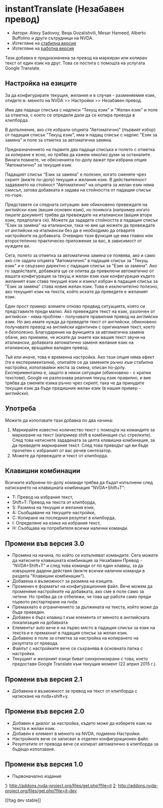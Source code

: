 # instantTranslate (Незабавен превод) #

* Автори: Alexy Sadovoy, Beqa Gozalishvili, Mesar Hameed, Alberto Buffolino
  и други сътрудници на NVDA.
* Изтегляне на [стабилна версия][1]
* Изтегляне на [работна версия][2]

Тази добавка е предназначена за превод на маркиран или копиран текст от един
език на друг.  Това се постига с помощта на услугата Google Translate.

## Настройка на езиците ##
За да конфигурирате текущия, желания и в случая - разменяемия език, отидете в: менюто на NVDA >> Настройки >> Незабавен превод.

Има два падащи списъка с надписи "Текущ език" и "Желан език" и поле за
отметка, с което се определя дали да се копира превода в клипборда.

В допълнение, ако сте избрали опцията "Автоматично" (първият избор) от
падащия списък "Текущ език", има и падащ списък с надпис "Език за замяна" и
поле за отметка за автоматична замяна.

Предназначението на първите два падащи списъка и полето с отметка за
копиране е ясно, но трябва да кажем няколко думи за останалите. Винаги
помнете, че обясненията по-долу важат при избрана опция "Автоматично" за
текущия език.

Падащият списък "Език за замяна" е полезен, когато сменяте чрез скрипт
(вижте по-долу) текущия и желания език. В действителност задаването на
стойност "Автоматично" на опцията за желан език няма смисъл, затова
добавката я задава на стойността от падащия списък по-горе.

Представете си следната ситуация: вие обикновено превеждате на английски
език (вашия основен език), но понякога (например когато пишете документ)
трябва да превеждате на италиански (вашия втори език, предполага се). Можете
да зададете стойността в падащия списък "Език за замяна" на италиански, така
че вие ще можете да превеждате от английски на италиански без да е
необходимо да отваряте настройките на добавката. Очевидно тази функция ще
има главно или второстепенно практическо приложение за вас, в зависимост от
нуждите ви.

Сега, полето за отметка за автоматична замяна се появява, ако и само ако сте
задали опцията "Автоматично" в падащия списък за "Текущ език" и е свързано
директно с падащия списък за "Език за замяна". Ако го задействате, добавката
ще се опитва да превключи автоматично от вашата конфигурация за текущ и
желан език към конфигурация където желаният език става текущия език и езикът
избран в падащия списък за "Език за замяна" става новия желан език. Това е
изключително полезно, ако текущият език на текста, който искате да преведете
е желаният език.

Един прост пример: вземете отново предвид ситуацията, която си представихте
преди малко. Ако превеждате текст на език, различен от английски - няма
проблем - получавате правилния превод на английски език. Но ако имате нужда
да преведете текст от английски, обикновено получавате превод на английски
идентичен с оригиналния текст, което е безполезно. Благодарение на функцията
за автоматична замяна обаче, ако приемем, че искате да знаете как вашия
текст звучи на италиански, добавката автоматично заменя желания език на
италиански, връщайки валиден превод.

Тъй или иначе, това е временна настройка. Ако тази опция няма ефект (тя е
експериментална), опитайте се да замените ръчно към стабилна настройка,
използвайки жеста за смяна, описан по-долу. Експериментална е, защото в
някои ситуации (обикновено - с кратки текстове), Google не разпознава
реалния текущ език правилно, и вие трябва да сменяте езика ръчно чрез
скрипт, така че да принудите текущия език да бъде предишния желан език (в
нашия пример - английски).

## Употреба ##
Можете да използвате тази добавка по два начина:

1. Маркирайте известно количество текст с помощта на командите за маркиране
   на текст (например shift в комбинация със стрелките). След това натиснете
   зададената за целта клавишна комбинация, за да преведете маркирания
   текст. След това преводът ще ви бъде прочетен с избраният от вас речев
   синтезатор.
2. Можете да превеждате и текст от клипборда.

## Клавишни комбинации ##
Всичките изброени по-долу команди трябва да бъдат изпълнени след натискането
на клавишната комбинация "NVDA+Shift+T":

* T: Превод на избрания текст,
* Shift+T: Превод на текста от клипборда,
* S: Размяна на текущия и желания език,
* A: Съобщаване на текущите настройки,
* C: Копиране на последния резултат в клипборда,
* I: Определяне на езика на избрания текст,
* H: Съобщава на потребителя всички налични команди.

## Промени във версия 3.0 ##
* Промяна на начина, по който се изпълняват командите. Сега можете да
  натиснете клавишната комбинация за Незабавен Превод - "NVDA+Shift+T" и
  след това команди от по един клавиш, за да извършите дадени действия
  (вижте всички налични команди в раздела "Клавишни комбинации").
* Добавена е възможност за размяна на езиците.
* Променен е форматът на конфигурационния файл. Вече можем да променяме
  настройките на добавката, ако сме в поле само за четене. Но трябва да се
  отбележи, че това ще работи само преди първото рестартиране на nvda.
* Премахнато е ограничението за дължината на текста, който може да бъде
  преведен.
* Добавен е бърз клавиш t към елемента от менюто в английската локализация
  на добавката
* Елементът auto вече е на първо място в падащия списък за език на текста и
  е премахнат в падащия списък за желан език.
* Добавено е поле за отметка за настройка на копирането на резултата от
  превода.
* Файлът с настройките вече се съхранява в основната папка с настройки.
* Текущият и желаният езици биват синхронизирани с това, което предоставя
  Google Translate към текущия момент (22 април 2015 г.).


## Промени във версия 2.1 ##
* Добавена е възможност за превод на текст от клипборда с натискане на
  nvda+shift+y.

## Промени във версия 2.0 ##
* Добавен е диалог за настройка, където може да изберете език на текста и
  желан език.
* Добавен е елемент в менюто на NVDA, подменю Настройки.
* Настройките вече се записват в отделен конфигурационен файл.
* Резултатите от превода вече се копират автоматично в клипборда за бъдещо
  използване.

## Промени във версия 1.0 ##
* Първоначално издание

[1]: http://addons.nvda-project.org/files/get.php?file=it [2]:
http://addons.nvda-project.org/files/get.php?file=it-dev


[[!tag dev stable]]

[1]: http://addons.nvda-project.org/files/get.php?file=it

[2]: http://addons.nvda-project.org/files/get.php?file=it-dev
